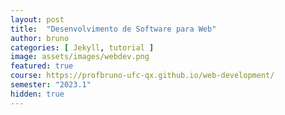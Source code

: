 ```yaml
---
layout: post
title:  "Desenvolvimento de Software para Web"
author: bruno
categories: [ Jekyll, tutorial ]
image: assets/images/webdev.png
featured: true
course: https://profbruno-ufc-qx.github.io/web-development/
semester: "2023.1"
hidden: true
---
```

